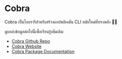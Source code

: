 # Cobra

Cobra เป็นไลบรารีสำหรับสร้างแอปพลิเคชัน CLI สมัยใหม่ที่ทรงพลัง 💪🏻

ดูแหล่งข้อมูลต่อไปนี้เพื่อเรียนรู้เพิ่มเติม:

- [Cobra Github Repo](https://github.com/spf13/cobra)
- [Cobra Website](https://cobra.dev/)
- [Cobra Package Documentation](https://pkg.go.dev/github.com/spf13/cobra)
